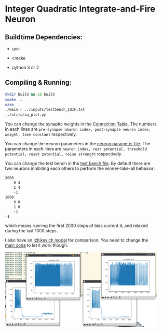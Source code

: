 # Integer Quadratic Integrate-and-Fire Neuron

## Buildtime Dependencies:

* gcc

* cmake

* python 3 or 2

## Compiling & Running:

```bash
mkdir build && cd build
cmake ..
make
./main < ../inputs/testbench_IQIF.txt
../utils/iq_plot.py
```

You can change the synaptic weights in the [Connection Table](inputs/Connection_Table_IQIF.txt). The numbers in each lines are `pre-synapse neuron index, post-synapse neuron index, weight, time constant` respectively.

You can change the neuron parameters in the [neuron parameter file](inputs/neuronParameter_IQIF.txt). The parameters in each lines are `neuron index, rest potential, threshold potential, reset potential, noise strength` respectively.

You can change the test bench in the [test bench file](inputs/testbench_IQIF.txt). By default there are two neurons inhibiting each others to perform the winner-take-all behavior:

```
2000
    0 4
    1 4
    -1
1000
    0 0
    1 0
    -1
-1
```

which means running the first 2000 steps of bias current 4, and relaxed during the last 1000 steps.

I also have an [Izhikevich model](include/iz_network.h) for comparison. You need to change the [main code](src/main.cpp) to let it work though.

![IQIF & Izhikevich performing WTA](WTA.png)

